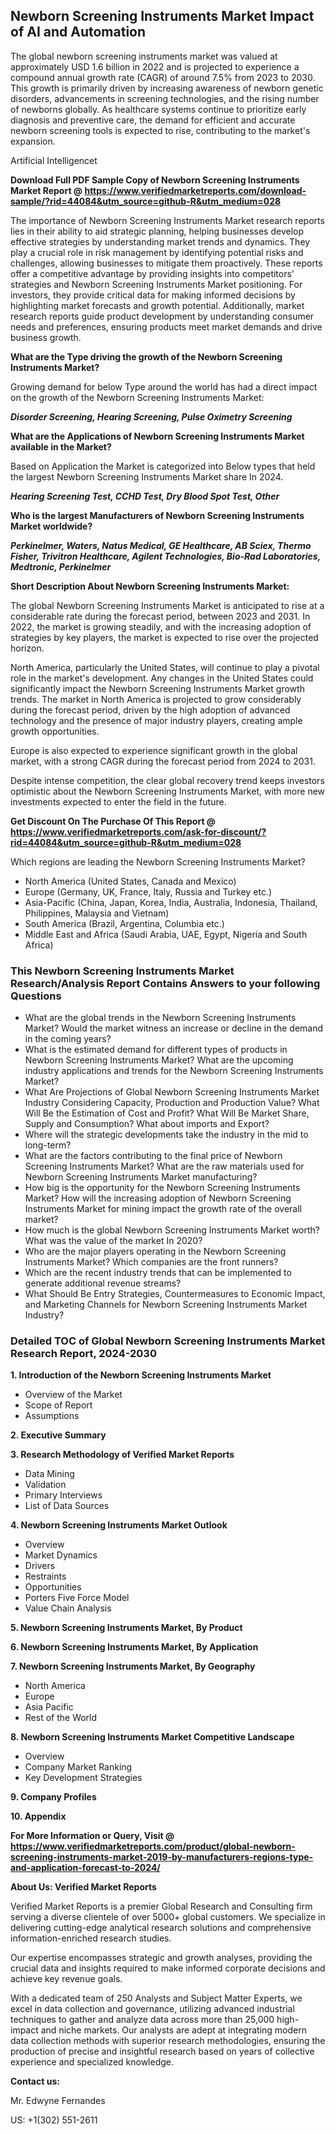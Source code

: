 <h2>Newborn Screening Instruments Market Impact of AI and Automation</h2><p>The global newborn screening instruments market was valued at approximately USD 1.6 billion in 2022 and is projected to experience a compound annual growth rate (CAGR) of around 7.5% from 2023 to 2030. This growth is primarily driven by increasing awareness of newborn genetic disorders, advancements in screening technologies, and the rising number of newborns globally. As healthcare systems continue to prioritize early diagnosis and preventive care, the demand for efficient and accurate newborn screening tools is expected to rise, contributing to the market's expansion.</p><p>Artificial Intelligencet</p><p id="" class=""><strong>Download Full PDF Sample Copy of Newborn Screening Instruments Market Report @ <a href="https://www.verifiedmarketreports.com/download-sample/?rid=44084&utm_source=github-R&utm_medium=028" target="_blank">https://www.verifiedmarketreports.com/download-sample/?rid=44084&utm_source=github-R&utm_medium=028</a></strong></p><p>The importance of&nbsp;Newborn Screening Instruments Market research reports lies in their ability to aid strategic planning, helping businesses develop effective strategies by understanding market trends and dynamics. They play a crucial role in risk management by identifying potential risks and challenges, allowing businesses to mitigate them proactively. These reports offer a competitive advantage by providing insights into competitors' strategies and Newborn Screening Instruments Market positioning. For investors, they provide critical data for making informed decisions by highlighting market forecasts and growth potential. Additionally, market research reports guide product development by understanding consumer needs and preferences, ensuring products meet market demands and drive business growth.</p><p><strong>What are the&nbsp;Type driving the growth of the Newborn Screening Instruments Market?</strong></p><p id="" class="">Growing demand for below Type around the world has had a direct impact on the growth of the Newborn Screening Instruments Market:</p><em><strong>Disorder Screening, Hearing Screening, Pulse Oximetry Screening</strong></em></p><strong>What are the&nbsp;Applications&nbsp;of Newborn Screening Instruments Market available in the Market?</strong></p><p id="" class="">Based on Application the Market is categorized into Below types that held the largest Newborn Screening Instruments Market share In 2024.</p><em><strong>Hearing Screening Test, CCHD Test, Dry Blood Spot Test, Other</strong></em></p><strong>Who is the largest Manufacturers of Newborn Screening Instruments Market worldwide?</strong></p><p><em><strong>Perkinelmer, Waters, Natus Medical, GE Healthcare, AB Sciex, Thermo Fisher, Trivitron Healthcare, Agilent Technologies, Bio-Rad Laboratories, Medtronic, Perkinelmer</strong></em></p><p id="" class=""><strong>Short Description About Newborn Screening Instruments Market:</strong></p><p>The global Newborn Screening Instruments Market is anticipated to rise at a considerable rate during the forecast period, between 2023 and 2031. In 2022, the market is growing steadily, and with the increasing adoption of strategies by key players, the market is expected to rise over the projected horizon.</p><p>North America, particularly the United States, will continue to play a pivotal role in the market's development. Any changes in the United States could significantly impact the Newborn Screening Instruments Market growth trends. The market in North America is projected to grow considerably during the forecast period, driven by the high adoption of advanced technology and the presence of major industry players, creating ample growth opportunities.</p><p>Europe is also expected to experience significant growth in the global market, with a strong CAGR during the forecast period from 2024 to 2031.</p><p>Despite intense competition, the clear global recovery trend keeps investors optimistic about the Newborn Screening Instruments Market, with more new investments expected to enter the field in the future.</p><p id="" class=""><strong>Get Discount On The Purchase Of This Report @ <a href="https://www.verifiedmarketreports.com/ask-for-discount/?rid=44084&utm_source=github-R&utm_medium=028" target="_blank">https://www.verifiedmarketreports.com/ask-for-discount/?rid=44084&utm_source=github-R&utm_medium=028</a></strong></p>Which regions are leading the Newborn Screening Instruments Market?</p><ul><li>North America (United States, Canada and Mexico)</li><li>Europe (Germany, UK, France, Italy, Russia and Turkey etc.)</li><li>Asia-Pacific (China, Japan, Korea, India, Australia, Indonesia, Thailand, Philippines, Malaysia and Vietnam)</li><li>South America (Brazil, Argentina, Columbia etc.)</li><li>Middle East and Africa (Saudi Arabia, UAE, Egypt, Nigeria and South Africa)</li></ul><h3 id="" class="">This Newborn Screening Instruments Market Research/Analysis Report Contains Answers to your following Questions</h3><ul><li>What are the global trends in the Newborn Screening Instruments Market? Would the market witness an increase or decline in the demand in the coming years?</li><li>What is the estimated demand for different types of products in Newborn Screening Instruments Market? What are the upcoming industry applications and trends for the Newborn Screening Instruments Market?</li><li>What Are Projections of Global Newborn Screening Instruments Market Industry Considering Capacity, Production and Production Value? What Will Be the Estimation of Cost and Profit? What Will Be Market Share, Supply and Consumption? What about imports and Export?</li><li>Where will the strategic developments take the industry in the mid to long-term?</li><li>What are the factors contributing to the final price of Newborn Screening Instruments Market? What are the raw materials used for Newborn Screening Instruments Market manufacturing?</li><li>How big is the opportunity for the Newborn Screening Instruments Market? How will the increasing adoption of Newborn Screening Instruments Market for mining impact the growth rate of the overall market?</li><li>How much is the global Newborn Screening Instruments Market worth? What was the value of the market In 2020?</li><li>Who are the major players operating in the Newborn Screening Instruments Market? Which companies are the front runners?</li><li>Which are the recent industry trends that can be implemented to generate additional revenue streams?</li><li>What Should Be Entry Strategies, Countermeasures to Economic Impact, and Marketing Channels for Newborn Screening Instruments Market Industry?</li></ul><h3 id="" class="">Detailed TOC of Global Newborn Screening Instruments Market Research Report, 2024-2030</h3><p id="" class=""><strong>1. Introduction of the Newborn Screening Instruments Market</strong></p><ul><li>Overview of the Market</li><li>Scope of Report</li><li>Assumptions</li></ul><p id="" class=""><strong>2. Executive Summary</strong></p><p id="" class=""><strong>3. Research Methodology of Verified Market Reports</strong></p><ul><li>Data Mining</li><li>Validation</li><li>Primary Interviews</li><li>List of Data Sources</li></ul><p id="" class=""><strong>4. Newborn Screening Instruments Market Outlook</strong></p><ul><li>Overview</li><li>Market Dynamics</li><li>Drivers</li><li>Restraints</li><li>Opportunities</li><li>Porters Five Force Model</li><li>Value Chain Analysis</li></ul><p id="" class=""><strong>5. Newborn Screening Instruments Market, By Product</strong></p><p id="" class=""><strong>6. Newborn Screening Instruments Market, By Application</strong></p><p id="" class=""><strong>7. Newborn Screening Instruments Market, By Geography</strong></p><ul><li>North America</li><li>Europe</li><li>Asia Pacific</li><li>Rest of the World</li></ul><p id="" class=""><strong>8. Newborn Screening Instruments Market Competitive Landscape</strong></p><ul><li>Overview</li><li>Company Market Ranking</li><li>Key Development Strategies</li></ul><p id="" class=""><strong>9. Company Profiles</strong></p><p id="" class=""><strong>10. Appendix</strong></p><p id="" class=""><strong>For More Information or Query, Visit @ <a href="https://www.verifiedmarketreports.com/product/global-newborn-screening-instruments-market-2019-by-manufacturers-regions-type-and-application-forecast-to-2024/" target="_blank">https://www.verifiedmarketreports.com/product/global-newborn-screening-instruments-market-2019-by-manufacturers-regions-type-and-application-forecast-to-2024/</a></strong></p><p id="" class=""><strong>About Us: Verified Market Reports</strong></p><p id="" class="">Verified Market Reports is a premier Global Research and Consulting firm serving a diverse clientele of over 5000+ global customers. We specialize in delivering cutting-edge analytical research solutions and comprehensive information-enriched research studies.</p><p id="" class="">Our expertise encompasses strategic and growth analyses, providing the crucial data and insights required to make informed corporate decisions and achieve key revenue goals.</p><p id="" class="">With a dedicated team of 250 Analysts and Subject Matter Experts, we excel in data collection and governance, utilizing advanced industrial techniques to gather and analyze data across more than 25,000 high-impact and niche markets. Our analysts are adept at integrating modern data collection methods with superior research methodologies, ensuring the production of precise and insightful research based on years of collective experience and specialized knowledge.</p><p id="" class=""><strong>Contact us:</strong></p><p id="" class="">Mr. Edwyne Fernandes</p><p id="" class="">US: +1(302) 551-2611</p>